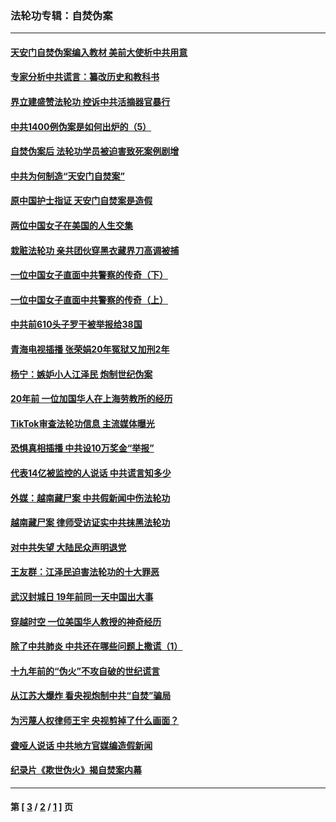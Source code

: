### 法轮功专辑：自焚伪案
---
#### [天安门自焚伪案编入教材 美前大使析中共用意](../../pages/nf5562/n13791932.md?08230430) 
#### [专家分析中共谎言：纂改历史和教科书](../../pages/nf5562/n13781542.md?08230430) 
#### [界立建盛赞法轮功 控诉中共活摘器官暴行](../../pages/nf5562/n13781971.md?08230430) 
#### [中共1400例伪案是如何出炉的（5）](../../pages/nf5562/n13226831.md?08230430) 
#### [自焚伪案后 法轮功学员被迫害致死案例剧增](../../pages/nf5562/n13190600.md?08230430) 
#### [中共为何制造“天安门自焚案”](../../pages/nf5562/n13183270.md?08230430) 
#### [原中国护士指证 天安门自焚案是造假](../../pages/nf5562/n13172289.md?08230430) 
#### [两位中国女子在美国的人生交集](../../pages/nf5562/n13156138.md?08230430) 
#### [栽赃法轮功 亲共团伙穿黑衣藏界刀高调被捕](../../pages/nf5562/n13073780.md?08230430) 
#### [一位中国女子直面中共警察的传奇（下）](../../pages/nf5562/n12989706.md?08230430) 
#### [一位中国女子直面中共警察的传奇（上）](../../pages/nf5562/n12985072.md?08230430) 
#### [中共前610头子罗干被举报给38国](../../pages/nf5562/n12975419.md?08230430) 
#### [青海电视插播 张荣娟20年冤狱又加刑2年](../../pages/nf5562/n12738166.md?08230430) 
#### [杨宁：嫉妒小人江泽民 炮制世纪伪案](../../pages/nf5562/n12724108.md?08230430) 
#### [20年前 一位加国华人在上海劳教所的经历](../../pages/nf5562/n12707932.md?08230430) 
#### [TikTok审查法轮功信息 主流媒体曝光](../../pages/nf5562/n12362336.md?08230430) 
#### [恐惧真相插播 中共设10万奖金“举报”](../../pages/nf5562/n12306396.md?08230430) 
#### [代表14亿被监控的人说话 中共谎言知多少](../../pages/nf5562/n12297484.md?08230430) 
#### [外媒：越南藏尸案 中共假新闻中伤法轮功](../../pages/nf5562/n12264411.md?08230430) 
#### [越南藏尸案 律师受访证实中共抹黑法轮功](../../pages/nf5562/n12261878.md?08230430) 
#### [对中共失望 大陆民众声明退党](../../pages/nf5562/n12187315.md?08230430) 
#### [王友群：江泽民迫害法轮功的十大罪恶](../../pages/nf5562/n12169074.md?08230430) 
#### [武汉封城日 19年前同一天中国出大事](../../pages/nf5562/n12150901.md?08230430) 
#### [穿越时空  一位美国华人教授的神奇经历](../../pages/nf5562/n12097460.md?08230430) 
#### [除了中共肺炎 中共还在哪些问题上撒谎（1）](../../pages/nf5562/n11955770.md?08230430) 
#### [十九年前的“伪火”不攻自破的世纪谎言](../../pages/nf5562/n11813238.md?08230430) 
#### [从江苏大爆炸 看央视炮制中共“自焚”骗局](../../pages/nf5562/n11140275.md?08230430) 
#### [为污蔑人权律师王宇 央视剪掉了什么画面？](../../pages/nf5562/n11130142.md?08230430) 
#### [聋哑人说话 中共地方官媒编造假新闻](../../pages/nf5562/n11006067.md?08230430) 
#### [纪录片《欺世伪火》揭自焚案内幕](../../pages/nf5562/n11002664.md?08230430) 

---
#### 第 [ [3](./3.md?08230430) / [2](./2.md?08230430) / [1](./1.md?08230430) ] 页
